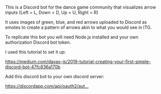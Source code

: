 This is a Discord bot for the dance game community that visualizes arrow inputs (Left = L, Down = D, Up = U, Right = R)

It uses images of green, blue, and red arrows uploaded to Discord as emotes to create a pattern of arrows
akin to what you would see in ITG.

To replicate this bot you will need Node.js installed and your own authorization Discord bot token.

I used this tutorial to set it up:

https://medium.com/davao-js/2019-tutorial-creating-your-first-simple-discord-bot-47fc836a170b

Add this discord bot to your own discord server:

https://discordapp.com/api/oauth2/aut…
